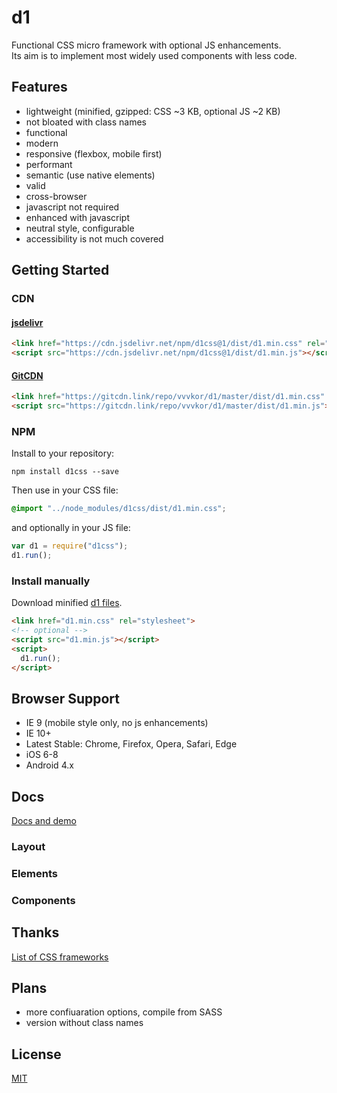 # d1

Functional CSS micro framework with optional JS enhancements.  
Its aim is to implement most widely used components with less code.

## Features

* lightweight (minified, gzipped: CSS ~3 KB, optional JS ~2 KB)
* not bloated with class names
* functional
* modern
* responsive (flexbox, mobile first)
* performant
* semantic (use native elements)
* valid
* cross-browser
* javascript not required
* enhanced with javascript
* neutral style, configurable
* accessibility is not much covered

## Getting Started

### CDN

#### [jsdelivr](https://www.jsdelivr.com/package/npm/d1css)

```html
<link href="https://cdn.jsdelivr.net/npm/d1css@1/dist/d1.min.css" rel="stylesheet">
<script src="https://cdn.jsdelivr.net/npm/d1css@1/dist/d1.min.js"></script><!-- optional -->
```

#### [GitCDN](https://gitcdn.link/)

```html
<link href="https://gitcdn.link/repo/vvvkor/d1/master/dist/d1.min.css" rel="stylesheet">
<script src="https://gitcdn.link/repo/vvvkor/d1/master/dist/d1.min.js"></script><!-- optional -->
```

### NPM

Install to your repository:
```
npm install d1css --save
```
Then use in your CSS file:
```css
@import "../node_modules/d1css/dist/d1.min.css";
```
and optionally in your JS file:
```javascript
var d1 = require("d1css");
d1.run();
```

### Install manually

Download minified [d1 files](https://github.com/vvvkor/d1/tree/master/dist).

```html
<link href="d1.min.css" rel="stylesheet">
<!-- optional -->
<script src="d1.min.js"></script>
<script>
  d1.run();
</script>
```

## Browser Support

* IE 9 (mobile style only, no js enhancements)
* IE 10+
* Latest Stable: Chrome, Firefox, Opera, Safari, Edge
* iOS 6-8
* Android 4.x

## Docs

[Docs and demo](http://vadimkor.ru/d1/)

### Layout

### Elements

### Components

## Thanks

[List of CSS frameworks](https://github.com/troxler/awesome-css-frameworks)

## Plans

* more confiuaration options, compile from SASS
* version without class names

## License

[MIT](./LICENSE)
